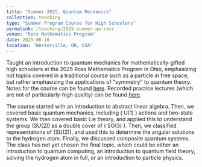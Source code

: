 ```yaml
---
title: "Summer 2025, Quantum Mechanics"
collection: teaching
type: "Summer Program Course for High Schoolers"
permalink: /teaching/2025-summer-qm-ross
venue: "Ross Mathematics Program"
date: 2025-06-16
location: "Westerville, OH, USA"
---
```


Taught an introduction to quantum mechanics for mathematically-gifted high schoolers at the 2025 Ross Mathematics Program in Ohio, emphasizing not topics covered in a traditional course such as a particle in free space, but rather emphasizing the applications of "symmetry" to quantum theory. Notes for the course can be found [here](https://karthikp-2100.github.io/files/2025_04_06_qm_draft.pdf). Recorded practice lectures (which are not of particularly-high quality) can be found [here](https://www.youtube.com/playlist?list=PLh40s_PRcCtG5pSqAVO5BYc-mDdC4kFNa).

The course started with an introduction to abstract linear algebra. Then, we covered basic quantum mechanics, including \( U(1) \) actions and two-state systems. We then covered basic Lie theory, and applied this to understand the group \(SU(2)\) as a double cover of \( SO(3) \). Then, we classified representations of \(SU(2)\), and used this to determine the angular solutions to the hydrogen atom. Finally, we discussed composite quantum systems. The class has not yet chosen the final topic, which could be either an introduction to quantum computing, an introduction to quantum field theory, solving the hydrogen atom in full, or an introduction to particle physics.

